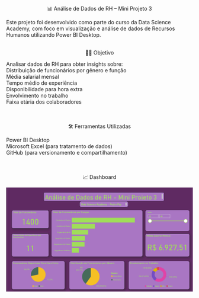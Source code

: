 <br> <p align="center">📊 Análise de Dados de RH – Mini Projeto 3</p>
Este projeto foi desenvolvido como parte do curso da Data Science Academy, com foco em visualização e análise de dados de Recursos Humanos utilizando Power BI Desktop.<br>
<br> <p align="center">👨‍💼 Objetivo</p>
Analisar dados de RH para obter insights sobre:<br>
Distribuição de funcionários por gênero e função<br>
Média salarial mensal<br>
Tempo médio de experiência<br>
Disponibilidade para hora extra<br>
Envolvimento no trabalho<br>
Faixa etária dos colaboradores<br>
<br> <br> <p align="center">🛠️ Ferramentas Utilizadas</p>
Power BI Desktop<br> 
Microsoft Excel (para tratamento de dados)<br>
GitHub (para versionamento e compartilhamento)<br>
<br> <br> <p align="center">📈 Dashboard</p>


<p align="center">
  <img src="https://raw.githubusercontent.com/P-H-P-S/Mini-Projeto-3-DSA/refs/heads/main/Dashboard%203.png" alt="Dashboard RH" width="600"/>
</p>
